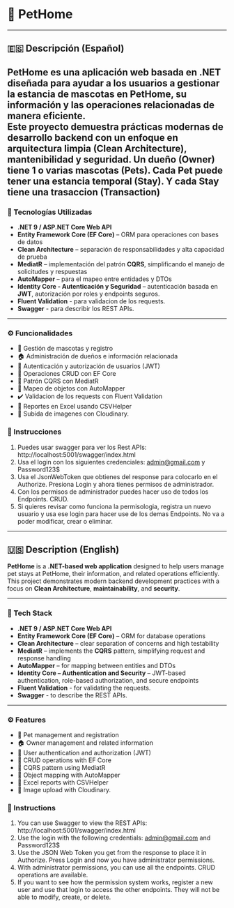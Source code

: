 # 🐾 PetHome

---

## 🇪🇸 Descripción (Español)

**PetHome** es una aplicación web basada en **.NET** diseñada para ayudar a los usuarios a gestionar la estancia de mascotas en PetHome, su información y las operaciones relacionadas de manera eficiente.  
Este proyecto demuestra prácticas modernas de desarrollo backend con un enfoque en **arquitectura limpia (Clean Architecture)**, **mantenibilidad** y **seguridad**.
Un dueño (Owner) tiene 1 o varias mascotas (Pets). Cada Pet puede tener una estancia temporal (Stay). Y cada Stay tiene una trasaccion (Transaction)
---

### 🚀 Tecnologías Utilizadas

- **.NET 9 / ASP.NET Core Web API**
- **Entity Framework Core (EF Core)** – ORM para operaciones con bases de datos  
- **Clean Architecture** – separación de responsabilidades y alta capacidad de prueba  
- **MediatR** – implementación del patrón **CQRS**, simplificando el manejo de solicitudes y respuestas  
- **AutoMapper** – para el mapeo entre entidades y DTOs  
- **Identity Core - Autenticación y Seguridad** – autenticación basada en **JWT**, autorización por roles y endpoints seguros.
- **Fluent Validation** - para validacion de los requests.
- **Swagger** - para describir los REST APIs.

---
### ⚙️ Funcionalidades

- 🐶 Gestión de mascotas y registro  
- 🏠 Administración de dueños e información relacionada  
- 👥 Autenticación y autorización de usuarios (JWT)  
- 🧭 Operaciones CRUD con EF Core  
- 🧠 Patrón CQRS con MediatR  
- 🔁 Mapeo de objetos con AutoMapper
- ✔️ Validacion de los requests con Fluent Validation
- 🔢 Reportes en Excel usando CSVHelper
- 📸 Subida de imagenes con Cloudinary.

### 📝 Instrucciones
1) Puedes usar swagger para ver los Rest APIs: http://localhost:5001/swagger/index.html
2) Usa el login con los siguientes credenciales: admin@gmail.com y Password123$
3) Usa el JsonWebToken que obtienes del response para colocarlo en el Authorize. Presiona Login y ahora tienes permisos de administrador.
4) Con los permisos de administrador puedes hacer uso de todos los Endpoints. CRUD.
5) Si quieres revisar como funciona la permisologia, registra un nuevo usuario y usa ese login para hacer use de los demas Endpoints. No va a poder modificar, crear o eliminar.

---

## 🇺🇸 Description (English)

**PetHome** is a **.NET-based web application** designed to help users manage pet stays at PetHome, their information, and related operations efficiently.  
This project demonstrates modern backend development practices with a focus on **Clean Architecture**, **maintainability**, and **security**.

---

### 🚀 Tech Stack

- **.NET 9 / ASP.NET Core Web API**
- **Entity Framework Core (EF Core)** – ORM for database operations  
- **Clean Architecture** – clear separation of concerns and high testability  
- **MediatR** – implements the **CQRS** pattern, simplifying request and response handling  
- **AutoMapper** – for mapping between entities and DTOs  
- **Identity Core – Authentication and Security** – JWT-based authentication, role-based authorization, and secure endpoints
- **Fluent Validation** - for validating the requests.
- **Swagger** - to describe the REST APIs.

---

### ⚙️ Features
- 🐶 Pet management and registration  
- 🏠 Owner management and related information  
- 👥 User authentication and authorization (JWT)  
- 🧭 CRUD operations with EF Core  
- 🧠 CQRS pattern using MediatR  
- 🔁 Object mapping with AutoMapper
- 🔢 Excel reports with CSVHelper
- 📸 Image upload with Cloudinary.

### 📝 Instructions
1) You can use Swagger to view the REST APIs: http://localhost:5001/swagger/index.html
2) Use the login with the following credentials: admin@gmail.com and Password123$
3) Use the JSON Web Token you get from the response to place it in Authorize. Press Login and now you have administrator permissions.
4) With administrator permissions, you can use all the endpoints. CRUD operations are available.
5) If you want to see how the permission system works, register a new user and use that login to access the other endpoints. They will not be able to modify, create, or delete.

